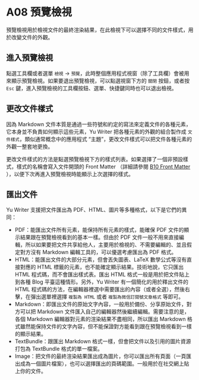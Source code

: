 # A08 預覽檢視

預覽檢視用於檢視文件的最終渲染結果，在此檢視下可以選擇不同的文件樣式，用於改變文件的外觀。

## 進入預覽檢視

點選工具欄或者選單 `檢視` -> `預覽`，此時整個應用程式視窗（除了工具欄）會被用來顯示預覽檢視。如果要退出預覽檢視，可以點選視窗下方的 `關閉` 按鈕，或者按 `Esc` 鍵，進入預覽檢視的工具欄按鈕、選單、快捷鍵同時也可以退出檢視。

## 更改文件樣式

因為 Markdown 文件本質是通過一些符號和約定的寫法來定義文件的各種元素，它本身並不負責如何顯示這些元素，Yu Writer 把各種元素的外觀的組合製作成 `文件樣式`，類似通常概念中的應用程式 “主題”，更改文件樣式可以把文件各種元素的外觀一整套地更換。

更改文件樣式的方法是點選預覽檢視下方的樣式列表。如果選擇了一個非預設樣式，樣式的名稱會寫入文件開頭的 Front Matter （詳細請參閱 [B10 Front Matter](b10-front-matter) ），以便下次再進入預覽檢視時能顯示上次選擇的樣式。

## 匯出文件

Yu Writer 支援把文件匯出為 PDF、HTML、圖片等多種格式，以下是它們的異同：

* PDF：能匯出文件所有元素，能保持所有元素的樣式，能確保 PDF 文件的顯示結果跟在預覽檢視看到的基本一樣。但由於 PDF 文件一般不用來直接編輯，所以如果要把文件共享給他人，主要用於檢視的、不需要編輯的、並且假定對方沒有 Markdown 編輯工具的，可以優選考慮匯出為 PDF 格式。
* HTML：能匯出文件的大部分元素，但會丟失圖表、LaTeX 數學公式等沒有直接對應的 HTML 標籤的元素，也不能確定顯示結果。技術地說，它只匯出 HTML 程式碼，而不會匯出樣式表。匯出 HTML 格式一般是用於把文件貼上到各種 Blog 平臺這種情形。另外，Yu Writer 有一個簡化的用於釋出文件的 HTML 程式碼的方法，在編輯器裡選中需要匯出的內容（或者全選），然後右擊，在彈出選單裡選擇 `複製為 HTML` 或者 `複製為微信訂閱號文章格式` 等即可。
* Markdown：即匯出文件的原始文字內容，一般用於備份、分享原始文件，對方可以把 Markdown 文件匯入自己的編輯器然後繼續編輯。需要注意的是，各個 Markdown 編輯器對元素的渲染結果不盡相同，所以匯出 Markdown 格式雖然能保持文件的文字內容，但不能保證對方能看到跟在預覽檢視看到一樣的顯示結果。
* TextBundle：跟匯出 Markdown 格式一樣，但會把文件以及引用的圖片資源打包為 TextBundle 格式的單一檔案。
* Image：把文件的最終渲染結果匯出成為圖片，你可以匯出所有頁面（一頁匯出成為一個圖片檔案），也可以選擇匯出的頁碼範圍。一般用於在社交網上貼上你的文件。
